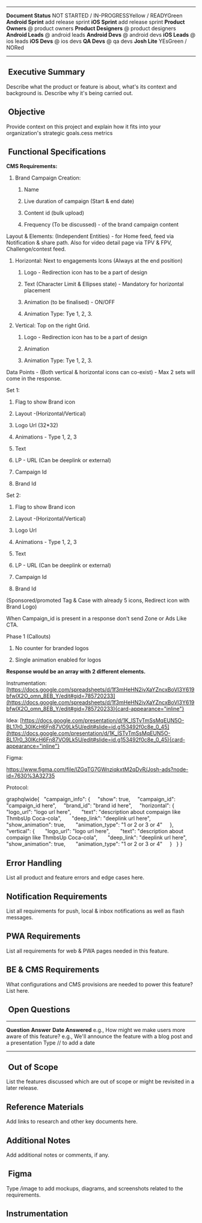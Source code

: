   ----------------------- ----------------------------------------------
  **Document Status**     NOT STARTED / IN-PROGRESSYellow / READYGreen
  **Android Sprint**      add release sprint
  **iOS Sprint**          add release sprint
  **Product Owners**      @ product owners
  **Product Designers**   @ product designers
  **Android Leads**       @ android leads
  **Android Devs**        @ android devs
  **iOS Leads**           @ ios leads
  **iOS Devs**            @ ios devs
  **QA Devs**             @ qa devs
  **Josh Lite**           YEsGreen / NORed
  ----------------------- ----------------------------------------------

##  Executive Summary

Describe what the product or feature is about, what's its context and
background is. Describe why it's being carried out.

##  Objective

Provide context on this project and explain how it fits into your
organization\'s strategic goals.cess metrics

##  Functional Specifications

**CMS Requirements:**

1.  Brand Campaign Creation:

    1.  Name

    2.  Live duration of campaign (Start & end date)

    3.  Content id (bulk upload)

    4.  Frequency (To be discussed) - of the brand campaign content

Layout & Elements: (Independent Entities) - for Home feed, feed via
Notification & share path. Also for video detail page via TPV & FPV,
Challenge/contest feed.

1.  Horizontal: Next to engagements Icons (Always at the end position)

    1.  Logo - Redirection icon has to be a part of design

    2.  Text (Character Limit & Ellipses state) - Mandatory for
        horizontal placement

    3.  Animation (to be finalised) - ON/OFF

    4.  Animation Type: Tye 1, 2, 3.

2.  Vertical: Top on the right Grid.

    1.  Logo - Redirection icon has to be a part of design

    2.  Animation

    3.  Animation Type: Tye 1, 2, 3.

Data Points - (Both vertical & horizontal icons can co-exist) - Max 2
sets will come in the response.

Set 1:

1.  Flag to show Brand icon

2.  Layout -(Horizontal/Vertical)

3.  Logo Url (32\*32)

4.  Animations - Type 1, 2, 3

5.  Text

6.  LP - URL (Can be deeplink or external)

7.  Campaign Id

8.  Brand Id

Set 2:

1.  Flag to show Brand icon

2.  Layout -(Horizontal/Vertical)

3.  Logo Url

4.  Animations - Type 1, 2, 3

5.  Text

6.  LP - URL (Can be deeplink or external)

7.  Campaign Id

8.  Brand Id

(Sponsored/promoted Tag & Case with already 5 icons, Redirect icon with
Brand Logo)

When Campaign_id is present in a response don't send Zone or Ads Like
CTA.

Phase 1 (Callouts)

1.  No counter for branded logos

2.  Single animation enabled for logos

**Response would be an array with 2 different elements.**

Instrumentation:
[https://docs.google.com/spreadsheets/d/1f3mHeHN2ivXaYZncxBoVI3Y619bfwlX2O_omn_8EB_Y/edit#gid=785720233](https://docs.google.com/spreadsheets/d/1f3mHeHN2ivXaYZncxBoVI3Y619bfwlX2O_omn_8EB_Y/edit#gid=785720233){card-appearance="inline"}

Idea:
[https://docs.google.com/presentation/d/1K_ISTvTmSsMqEUN5O-BL17r0_30IKcH6Fn87VO9Lk5U/edit#slide=id.g153492f0c8e_0_45](https://docs.google.com/presentation/d/1K_ISTvTmSsMqEUN5O-BL17r0_30IKcH6Fn87VO9Lk5U/edit#slide=id.g153492f0c8e_0_45){card-appearance="inline"}

Figma:

https://www.figma.com/file/lZGqTG7GWnziqkxtM2qDvR/Josh-ads?node-id=7630%3A32735

Protocol:

graphqlwide{   \"campaign_info\": {     \"show\": true,    
\"campaign_id\": \"campaign_id here\",     \"brand_id\": \"brand id
here\",     \"horizontal\": {       \"logo_url\": \"logo url here\",    
  \"text\": \"description about compaign like ThmbsUp Coca-cola\",      
\"deep_link\": \"deeplink url here\",       \"show_animation\": true,  
    \"animation_type\": \"1 or 2 or 3 or 4\"     },     \"vertical\": {
      \"logo_url\": \"logo url here\",       \"text\": \"description
about compaign like ThmbsUp Coca-cola\",       \"deep_link\": \"deeplink
url here\",       \"show_animation\": true,       \"animation_type\":
\"1 or 2 or 3 or 4\"     }   } }

## Error Handling

List all product and feature errors and edge cases here.

## Notification Requirements

List all requirements for push, local & inbox notifications as well as
flash messages.

## PWA Requirements

List all requirements for web & PWA pages needed in this feature.

## BE & CMS Requirements

What configurations and CMS provisions are needed to power this feature?
List here.

##  Open Questions

  ----------------------------------------------------------- ----------------------------------------------------------------------- -----------------------
  **Question**                                                **Answer**                                                              **Date Answered**
  e.g., How might we make users more aware of this feature?   e.g., We\'ll announce the feature with a blog post and a presentation   Type // to add a date
  ----------------------------------------------------------- ----------------------------------------------------------------------- -----------------------

##  Out of Scope

List the features discussed which are out of scope or might be revisited
in a later release.

## Reference Materials

Add links to research and other key documents here.

## Additional Notes

Add additional notes or comments, if any.

##  Figma

Type /image to add mockups, diagrams, and screenshots related to the
requirements.

## Instrumentation
